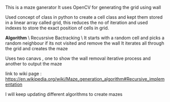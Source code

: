 This is a maze ganerator
It uses OpenCV for generating the grid using wall 

Used concept of class in python to create a cell class and kept them stored in a linear array called grid, this reduces the no of iteration 
and used indexes to store the exact position of cells in grid. 


**Algorithm**
\\ Recusrsive Bactracking \\
It starts with a random cell and picks a random neighbour if its not visited and remove the wall 
It iterates all through the grid and creates the maze 

Uses two canavs , one to show the wall removal iterative process and another to output the maze


link to wiki page : https://en.wikipedia.org/wiki/Maze_generation_algorithm#Recursive_implementation

I will keep updating different algorithms to create mazes
